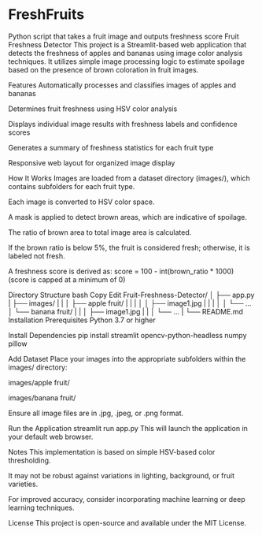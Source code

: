 # FreshFruits
Python script that takes a fruit image and outputs freshness score
Fruit Freshness Detector
This project is a Streamlit-based web application that detects the freshness of apples and bananas using image color analysis techniques. It utilizes simple image processing logic to estimate spoilage based on the presence of brown coloration in fruit images.

Features
Automatically processes and classifies images of apples and bananas

Determines fruit freshness using HSV color analysis

Displays individual image results with freshness labels and confidence scores

Generates a summary of freshness statistics for each fruit type

Responsive web layout for organized image display

How It Works
Images are loaded from a dataset directory (images/), which contains subfolders for each fruit type.

Each image is converted to HSV color space.

A mask is applied to detect brown areas, which are indicative of spoilage.

The ratio of brown area to total image area is calculated.

If the brown ratio is below 5%, the fruit is considered fresh; otherwise, it is labeled not fresh.

A freshness score is derived as:
score = 100 - int(brown_ratio * 1000) (score is capped at a minimum of 0)

Directory Structure
bash
Copy
Edit
Fruit-Freshness-Detector/
│
├── app.py 
|
├── images/
|   |
│   ├── apple fruit/
|   |   |
│   │   ├── image1.jpg
|   |   |
│   │   └── ...
│   └── banana fruit/
|       |
│       ├── image1.jpg
|       |
│       └── ...
|
└── README.md              
Installation
Prerequisites
Python 3.7 or higher

Install Dependencies
pip install streamlit opencv-python-headless numpy pillow

Add Dataset
Place your images into the appropriate subfolders within the images/ directory:

images/apple fruit/

images/banana fruit/

Ensure all image files are in .jpg, .jpeg, or .png format.

Run the Application
streamlit run app.py
This will launch the application in your default web browser.

Notes
This implementation is based on simple HSV-based color thresholding.

It may not be robust against variations in lighting, background, or fruit varieties.

For improved accuracy, consider incorporating machine learning or deep learning techniques.

License
This project is open-source and available under the MIT License.

